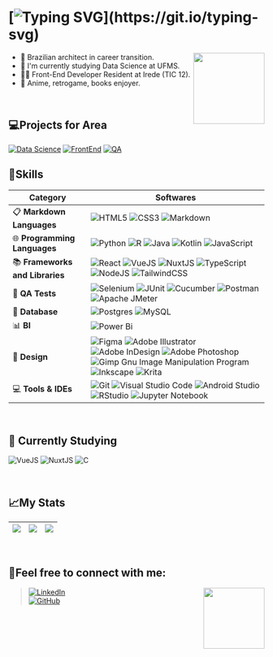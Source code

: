  #  [![Typing SVG](https://readme-typing-svg.herokuapp.com/?color=23aaf2&size=35&center=true&vCenter=true&width=1000&lines=Hello!+My+name+is+Vitor!;I'm+a+software+developer!+;Welcome+to+my+repository!)](https://git.io/typing-svg)     
 
 <img align="right" height="140em" src="https://i.giphy.com/media/v1.Y2lkPTc5MGI3NjExbWNqYTl5cG5maDd0MzhnN2RnaDlwYzBsdzAyeXBld2xlYWg2bW5xOSZlcD12MV9pbnRlcm5hbF9naWZfYnlfaWQmY3Q9Zw/LHZyixOnHwDDy/giphy.gif"/>
 
  - 🌱 Brazilian architect in career transition.
  - 🎲 I'm currently studying Data Science at UFMS.
  - 👨‍💻 Front-End Developer Resident at Irede (TIC 12).
  - 💙 Anime, retrogame, books enjoyer.

<br />

## 💻Projects for Area

 [![Data Science](https://img.shields.io/badge/Data%20Science-4285F4?style=for-the-badge)](https://github.com/vikpires?tab=repositories&q=ds&type=&language=&sort=)
 [![FrontEnd](https://img.shields.io/badge/FrontEnd-886FBF?style=for-the-badge)](https://github.com/vikpires?tab=repositories&q=front&type=&language=&sort=)
 [![QA](https://img.shields.io/badge/QA-35495E?style=for-the-badge)](https://github.com/vikpires?tab=repositories&q=QA&type=&language=&sort=)
 

## 🚀Skills


| **Category**                  | **Softwares**                                                                                                                                                                                                                                                                                                                                                                                                                                                                                                                                                        |
|-------------------------------|------------------------------------------------------------------------------------------------------------------------------------------------------------------------------------------------------------------------------------------------------------------------------------------------------------------------------------------------------------------------------------------------------------------------------------------------------------------------------------------------------------------------------------------------------------------|
| 📋 **Markdown Languages**     | ![HTML5](https://img.shields.io/badge/html5-%23E34F26.svg?style=for-the-badge&logo=html5&logoColor=white) ![CSS3](https://img.shields.io/badge/css3-%231572B6.svg?style=for-the-badge&logo=css3&logoColor=white) ![Markdown](https://img.shields.io/badge/markdown-%23000000.svg?style=for-the-badge&logo=markdown&logoColor=white)                                                                                                                                                                                      |
| 🌐 **Programming Languages**  | ![Python](https://img.shields.io/badge/python-3670A0?style=for-the-badge&logo=python&logoColor=ffdd54) ![R](https://img.shields.io/badge/r-%23276DC3.svg?style=for-the-badge&logo=r&logoColor=white) ![Java](https://img.shields.io/badge/java-%23ED8B00.svg?style=for-the-badge&logo=openjdk&logoColor=white) ![Kotlin](https://img.shields.io/badge/kotlin-%237F52FF.svg?style=for-the-badge&logo=kotlin&logoColor=white) ![JavaScript](https://img.shields.io/badge/javascript-%23323330.svg?style=for-the-badge&logo=javascript&logoColor=%23F7DF1E) |
| 📚 **Frameworks and Libraries**|  ![React](https://img.shields.io/badge/react-%2320232a.svg?style=for-the-badge&logo=react&logoColor=%2361DAFB) ![VueJS](https://img.shields.io/badge/Vue%20js-35495E?style=for-the-badge&logo=vuedotjs&logoColor=4FC08D) ![NuxtJS](https://img.shields.io/badge/Nuxt.js-002E3B?style=for-the-badge&logo=nuxtdotjs&logoColor=#00DC82) ![TypeScript](https://img.shields.io/badge/typescript-%23007ACC.svg?style=for-the-badge&logo=typescript&logoColor=white) ![NodeJS](https://img.shields.io/badge/node.js-6DA55F?style=for-the-badge&logo=node.js&logoColor=white) ![TailwindCSS](https://img.shields.io/badge/tailwindcss-%2338B2AC.svg?style=for-the-badge&logo=tailwind-css&logoColor=white) |
| 🧪 **QA Tests**               | ![Selenium](https://img.shields.io/badge/-selenium-%43B02A?style=for-the-badge&logo=selenium&logoColor=white) ![JUnit](https://img.shields.io/badge/Junit5-25A162?style=for-the-badge&logo=junit5&logoColor=white) ![Cucumber](https://img.shields.io/badge/Cucumber-43B02A?style=for-the-badge&logo=cucumber&logoColor=white) ![Postman](https://img.shields.io/badge/Postman-FF6C37?style=for-the-badge&logo=postman&logoColor=white) ![Apache JMeter](https://img.shields.io/badge/Apache%20JMeter-D22128?style=for-the-badge&logo=Apache%20JMeter&logoColor=white)                             |
| 💾 **Database**               | ![Postgres](https://img.shields.io/badge/postgres-%23316192.svg?style=for-the-badge&logo=postgresql&logoColor=white) ![MySQL](https://img.shields.io/badge/MySQL-4479A1?style=for-the-badge&logo=mysql&logoColor=fff)                                                                                                                                                                                                                                                                                                                                                                                       |
| 📊 **BI**                     | ![Power Bi](https://img.shields.io/badge/power_bi-F2C811?style=for-the-badge&logo=powerbi&logoColor=black)                                                                                                                                                                                                                                                                                                                                                                                                                   |
| 🎨 **Design**                 | ![Figma](https://img.shields.io/badge/figma-%23F24E1E.svg?style=for-the-badge&logo=figma&logoColor=white) ![Adobe Illustrator](https://img.shields.io/badge/adobe%20illustrator-%23FF9A00.svg?style=for-the-badge&logo=adobe%20illustrator&logoColor=white) ![Adobe InDesign](https://img.shields.io/badge/Adobe%20InDesign-49021F?style=for-the-badge&logo=adobeindesign&logoColor=white) ![Adobe Photoshop](https://img.shields.io/badge/adobe%20photoshop-%2331A8FF.svg?style=for-the-badge&logo=adobe%20photoshop&logoColor=white) ![Gimp Gnu Image Manipulation Program](https://img.shields.io/badge/Gimp-657D8B?style=for-the-badge&logo=gimp&logoColor=FFFFFF) ![Inkscape](https://img.shields.io/badge/Inkscape-e0e0e0?style=for-the-badge&logo=inkscape&logoColor=080A13) ![Krita](https://img.shields.io/badge/Krita-203759?style=for-the-badge&logo=krita&logoColor=EEF37B)             |
| 💻 **Tools & IDEs**                  | ![Git](https://img.shields.io/badge/git-%23F05033.svg?style=for-the-badge&logo=git&logoColor=white) ![Visual Studio Code](https://img.shields.io/badge/Visual%20Studio%20Code-0078d7.svg?style=for-the-badge&logo=visual-studio-code&logoColor=white) ![Android Studio](https://img.shields.io/badge/android%20studio-346ac1?style=for-the-badge&logo=android%20studio&logoColor=white) ![RStudio](https://img.shields.io/badge/RStudio-4285F4?style=for-the-badge&logo=rstudio&logoColor=white) ![Jupyter Notebook](https://img.shields.io/badge/jupyter-%23FA0F00.svg?style=for-the-badge&logo=jupyter&logoColor=white) |

<br />

## 📖 Currently Studying
 
 ![VueJS](https://img.shields.io/badge/Vue%20js-35495E?style=for-the-badge&logo=vuedotjs&logoColor=4FC08D) 
 ![NuxtJS](https://img.shields.io/badge/Nuxt.js-002E3B?style=for-the-badge&logo=nuxtdotjs&logoColor=#00DC82)
 ![C](https://img.shields.io/badge/C-00599C?style=for-the-badge&logo=c&logoColor=white)

<br />

## 📈My Stats 
| ![](http://github-profile-summary-cards.vercel.app/api/cards/stats?username=vikpires&theme=react)| ![](http://github-profile-summary-cards.vercel.app/api/cards/repos-per-language?username=vikpires&theme=react) | ![](http://github-profile-summary-cards.vercel.app/api/cards/most-commit-language?username=vikpires&theme=react) |
| :-: | :-: | :-: |

<br />

## 💬Feel free to connect with me:
<img align="right" src="https://i.giphy.com/media/v1.Y2lkPTc5MGI3NjExdzlqdWxwbGt3OXAwdzNlb2N2ZG9vMGV1MzlrYmgzdHVvd3FoMjk2MCZlcD12MV9pbnRlcm5hbF9naWZfYnlfaWQmY3Q9Zw/ErZ8hv5eO92JW/giphy.gif" height="120"/>

>[![LinkedIn](https://img.shields.io/badge/LinkedIn-0077B5?style=for-the-badge&logo=linkedin&logoColor=white)](https://www.linkedin.com/in/vitorspires/)<br />
>[![GitHub](https://img.shields.io/badge/github-%23121011.svg?style=for-the-badge&color=6055a1&logo=github&logoColor=white)](https://github.com/vikpires/) 


  
